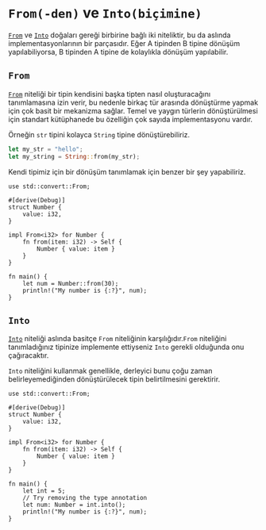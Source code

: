 # `From(-den)` ve `Into(biçimine)`

[`From`] ve [`Into`] doğaları gereği birbirine bağlı iki niteliktir, bu da aslında implementasyonlarının bir parçasıdır. Eğer A tipinden B tipine dönüşüm yapılabiliyorsa, B tipinden A tipine de kolaylıkla dönüşüm yapılabilir.

## `From`

[`From`] niteliği bir tipin kendisini başka tipten nasıl oluşturacağını tanımlamasına izin verir, bu nedenle birkaç tür arasında dönüştürme yapmak için çok basit bir mekanizma sağlar. Temel ve yaygın türlerin dönüştürülmesi için standart kütüphanede bu özelliğin çok sayıda implementasyonu vardır.

Örneğin `str` tipini kolayca `String` tipine dönüştürebiliriz.

```rust
let my_str = "hello";
let my_string = String::from(my_str);
```

Kendi tipimiz için bir dönüşüm tanımlamak için benzer bir şey yapabiliriz.

```rust,editable
use std::convert::From;

#[derive(Debug)]
struct Number {
    value: i32,
}

impl From<i32> for Number {
    fn from(item: i32) -> Self {
        Number { value: item }
    }
}

fn main() {
    let num = Number::from(30);
    println!("My number is {:?}", num);
}
```

## `Into`

[`Into`] niteliği aslında basitçe `From` niteliğinin karşılığıdır.`From` niteliğini tanımladığınız tipinize implemente ettiyseniz `Into` gerekli olduğunda onu çağıracaktır.

`Into` niteliğini kullanmak genellikle, derleyici bunu çoğu zaman belirleyemediğinden dönüştürülecek tipin belirtilmesini gerektirir.

```rust,editable
use std::convert::From;

#[derive(Debug)]
struct Number {
    value: i32,
}

impl From<i32> for Number {
    fn from(item: i32) -> Self {
        Number { value: item }
    }
}

fn main() {
    let int = 5;
    // Try removing the type annotation
    let num: Number = int.into();
    println!("My number is {:?}", num);
}
```

[`From`]: https://doc.rust-lang.org/std/convert/trait.From.html
[`Into`]: https://doc.rust-lang.org/std/convert/trait.Into.html

